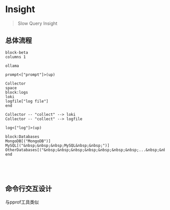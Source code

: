 # Insight

>  Slow Query Insight

## 总体流程



```mermaid
block-beta
columns 1

ollama

prompt<["prompt"]>(up)  

Collector
space
block:logs
loki
logfile["log file"]
end

Collector -- "collect" --> loki
Collector -- "collect" --> logfile

log<["log"]>(up)  

block:Databases
MongoDB[("MongoDB")]
MySQL[("&nbsp;&nbsp;&nbsp;MySQL&nbsp;&nbsp;")]    OtherDatabases[("&nbsp;&nbsp;&nbsp;&nbsp;&nbsp;&nbsp;&nbsp;...&nbsp;&nbsp;&nbsp;&nbsp;&nbsp;&nbsp;&nbsp;")]
end





```

## 命令行交互设计

与pprof工具类似



